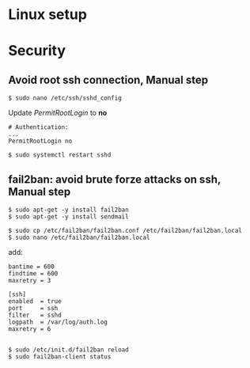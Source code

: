 
# Linux setup



# Security

## Avoid root ssh connection, Manual step

    $ sudo nano /etc/ssh/sshd_config

Update *PermitRootLogin* to **no**

    # Authentication:
    ...
    PermitRootLogin no

    $ sudo systemctl restart sshd

## fail2ban: avoid brute forze attacks on ssh, Manual step


    $ sudo apt-get -y install fail2ban
    $ sudo apt-get -y install sendmail

    $ sudo cp /etc/fail2ban/fail2ban.conf /etc/fail2ban/fail2ban.local
    $ sudo nano /etc/fail2ban/fail2ban.local

add:

    bantime = 600
    findtime = 600
    maxretry = 3

    [ssh]
    enabled  = true
    port     = ssh
    filter   = sshd
    logpath  = /var/log/auth.log
    maxretry = 6


    $ sudo /etc/init.d/fail2ban reload
    $ sudo fail2ban-client status


